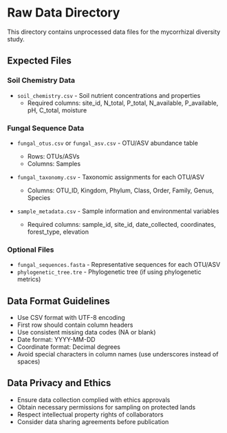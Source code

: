 # Raw Data Directory

This directory contains unprocessed data files for the mycorrhizal diversity study.

## Expected Files

### Soil Chemistry Data
- `soil_chemistry.csv` - Soil nutrient concentrations and properties
  - Required columns: site_id, N_total, P_total, N_available, P_available, pH, C_total, moisture
  
### Fungal Sequence Data
- `fungal_otus.csv` or `fungal_asv.csv` - OTU/ASV abundance table
  - Rows: OTUs/ASVs
  - Columns: Samples
  
- `fungal_taxonomy.csv` - Taxonomic assignments for each OTU/ASV
  - Columns: OTU_ID, Kingdom, Phylum, Class, Order, Family, Genus, Species
  
- `sample_metadata.csv` - Sample information and environmental variables
  - Required columns: sample_id, site_id, date_collected, coordinates, forest_type, elevation

### Optional Files
- `fungal_sequences.fasta` - Representative sequences for each OTU/ASV
- `phylogenetic_tree.tre` - Phylogenetic tree (if using phylogenetic metrics)

## Data Format Guidelines

- Use CSV format with UTF-8 encoding
- First row should contain column headers
- Use consistent missing data codes (NA or blank)
- Date format: YYYY-MM-DD
- Coordinate format: Decimal degrees
- Avoid special characters in column names (use underscores instead of spaces)

## Data Privacy and Ethics

- Ensure data collection complied with ethics approvals
- Obtain necessary permissions for sampling on protected lands
- Respect intellectual property rights of collaborators
- Consider data sharing agreements before publication
